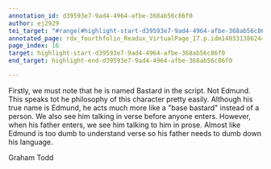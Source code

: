 ```yaml
---
annotation_id: d39593e7-9ad4-4964-afbe-368ab56c86f0
author: ej2929
tei_target: "#range(#highlight-start-d39593e7-9ad4-4964-afbe-368ab56c86f0, #highlight-end-d39593e7-9ad4-4964-afbe-368ab56c86f0)"
annotated_page: rdx_fourthfolio_Readux_VirtualPage_17.p.idm140331386244432
page_index: 16
target: highlight-start-d39593e7-9ad4-4964-afbe-368ab56c86f0
end_target: highlight-end-d39593e7-9ad4-4964-afbe-368ab56c86f0

---
```

Firstly, we must note that he is named Bastard in the script. Not Edmund. This speaks tot he philosophy of this character pretty easily. Although his true name is Edmund, he acts much more like a "base bastard" instead of a person. We also see him talking in verse before anyone enters. However, when his father enters, we see him talking to him in prose. Almost like Edmund is too dumb to understand verse so his father needs to dumb down his language. 

Graham Todd